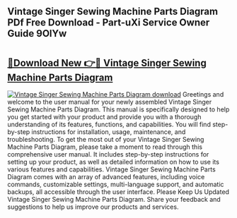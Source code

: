 ## Vintage Singer Sewing Machine Parts Diagram PDf Free Download - Part-uXi Service Owner Guide 9OlYw

# <h2><a href="http://dfua348.blite.top/?on=Vintage+Singer+Sewing+Machine+Parts+Diagram">🔗Download New 👉🔴 Vintage Singer Sewing Machine Parts Diagram</a></h2>

[![Vintage Singer Sewing Machine Parts Diagram download](https://i.imgur.com/lujVjoI.png)](http://dfua348.blite.top/?on=Vintage+Singer+Sewing+Machine+Parts+Diagram)
Greetings and welcome to the user manual for your newly assembled Vintage Singer Sewing Machine Parts Diagram. This manual is specifically designed to help you get started with your product and provide you with a thorough understanding of its features, functions, and capabilities. You will find step-by-step instructions for installation, usage, maintenance, and troubleshooting. To get the most out of your Vintage Singer Sewing Machine Parts Diagram, please take a moment to read through this comprehensive user manual. It includes step-by-step instructions for setting up your product, as well as detailed information on how to use its various features and capabilities. Vintage Singer Sewing Machine Parts Diagram comes with an array of advanced features, including voice commands, customizable settings, multi-language support, and automatic backups, all accessible through the user interface. Please Keep Us Updated Vintage Singer Sewing Machine Parts Diagram. Share your feedback and suggestions to help us improve our products and services.
